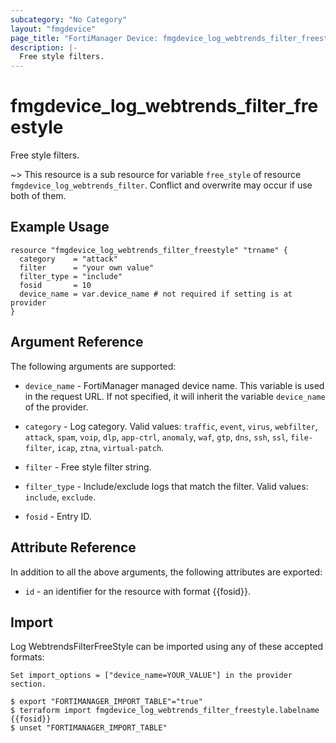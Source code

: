 ```yaml
---
subcategory: "No Category"
layout: "fmgdevice"
page_title: "FortiManager Device: fmgdevice_log_webtrends_filter_freestyle"
description: |-
  Free style filters.
---
```


# fmgdevice_log_webtrends_filter_freestyle
Free style filters.

~> This resource is a sub resource for variable `free_style` of resource `fmgdevice_log_webtrends_filter`. Conflict and overwrite may occur if use both of them.



## Example Usage

```hcl
resource "fmgdevice_log_webtrends_filter_freestyle" "trname" {
  category    = "attack"
  filter      = "your own value"
  filter_type = "include"
  fosid       = 10
  device_name = var.device_name # not required if setting is at provider
}
```

## Argument Reference


The following arguments are supported:

* `device_name` - FortiManager managed device name. This variable is used in the request URL. If not specified, it will inherit the variable `device_name` of the provider.

* `category` - Log category. Valid values: `traffic`, `event`, `virus`, `webfilter`, `attack`, `spam`, `voip`, `dlp`, `app-ctrl`, `anomaly`, `waf`, `gtp`, `dns`, `ssh`, `ssl`, `file-filter`, `icap`, `ztna`, `virtual-patch`.

* `filter` - Free style filter string.
* `filter_type` - Include/exclude logs that match the filter. Valid values: `include`, `exclude`.

* `fosid` - Entry ID.


## Attribute Reference

In addition to all the above arguments, the following attributes are exported:
* `id` - an identifier for the resource with format {{fosid}}.

## Import

Log WebtrendsFilterFreeStyle can be imported using any of these accepted formats:
```
Set import_options = ["device_name=YOUR_VALUE"] in the provider section.

$ export "FORTIMANAGER_IMPORT_TABLE"="true"
$ terraform import fmgdevice_log_webtrends_filter_freestyle.labelname {{fosid}}
$ unset "FORTIMANAGER_IMPORT_TABLE"
```

